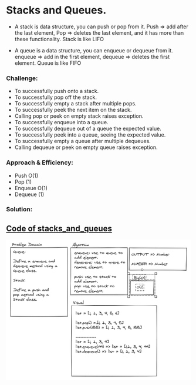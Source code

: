 # Stacks and Queues.

<!-- Short summary or background information -->
- A stack is data structure, you can push or pop from it. Push => add after the last element, Pop => deletes the last element, and it has more than these functionality. Stack is like LIFO

- A queue is a data structure, you can enqueue or dequeue from it. enqueue => add in the first element, dequeue => deletes the first element. Queue is like FIFO

### Challenge:
<!-- Description of the challenge -->
- To successfully push onto a stack.
- To successfully pop off the stack.
- To successfully empty a stack after multiple pops.
- To successfully peek the next item on the stack.
- Calling pop or peek on empty stack raises exception.
- To successfully enqueue into a queue.
- To successfully dequeue out of a queue the expected value.
- To successfully peek into a queue, seeing the expected value.
- To successfully empty a queue after multiple dequeues.
- Calling dequeue or peek on empty queue raises exception.

### Approach & Efficiency:
<!-- What approach did you take? Why? What is the Big O space/time for this approach? -->
- Push O(1)
- Pop (1)
- Enqueue O(1)
- Dequeue (1)

### Solution:
<!-- Embedded whiteboard image -->
## [Code of stacks_and_queues](stacks_and_queues.py)

![stacks_and_queues](../assets/stack_queue.PNG)
